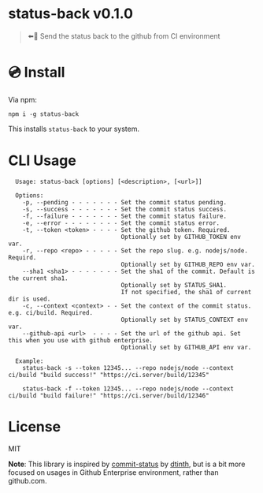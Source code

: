 # status-back v0.1.0

> :arrow_left::large_blue_circle: Send the status back to the github from CI environment

# :cd: Install

Via npm:

    npm i -g status-back

This installs `status-back` to your system.

# CLI Usage

```
  Usage: status-back [options] [<description>, [<url>]]

  Options:
    -p, --pending - - - - - - - Set the commit status pending.
    -s, --success - - - - - - - Set the commit status success.
    -f, --failure - - - - - - - Set the commit status failure.
    -e, --error - - - - - - - - Set the commit status error.
    -t, --token <token> - - - - Set the github token. Required.
                                Optionally set by GITHUB_TOKEN env var.
    -r, --repo <repo> - - - - - Set the repo slug. e.g. nodejs/node. Requird.
                                Optionally set by GITHUB_REPO env var.
    --sha1 <sha1> - - - - - - - Set the sha1 of the commit. Default is the current sha1.
                                Optionally set by STATUS_SHA1.
                                If not specified, the sha1 of current dir is used.
    -c, --context <context> - - Set the context of the commit status. e.g. ci/build. Required.
                                Optionally set by STATUS_CONTEXT env var.
    --github-api <url>  - - - - Set the url of the github api. Set this when you use with github enterprise.
                                Optionally set by GITHUB_API env var.

  Example:
    status-back -s --token 12345... --repo nodejs/node --context ci/build "build success!" "https://ci.server/build/12345"

    status-back -f --token 12345... --repo nodejs/node --context ci/build "build failure!" "https://ci.server/build/12346"
```

# License

MIT

**Note**: This library is inspired by [commit-status][] by [dtinth][], but is a bit more focused on usages in Github Enterprise environment, rather than github.com.

[commit-status]: https://www.npmjs.com/package/commit-status
[dtinth]: https://github.com/dtinth
